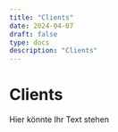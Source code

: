 ```yaml
---
title: "Clients"
date: 2024-04-07
draft: false
type: docs
description: "Clients"
---
```


# Clients

Hier könnte Ihr Text stehen